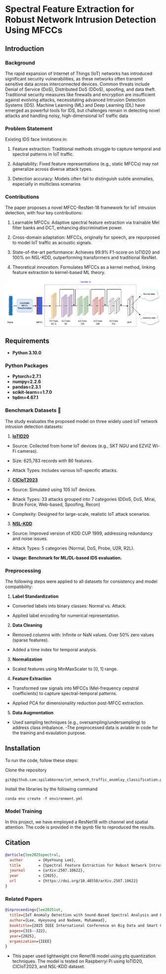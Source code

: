 # Spectral Feature Extraction for Robust Network Intrusion Detection Using MFCCs

## Introduction
### Background
The rapid expansion of Internet of Things (IoT) networks has introduced significant security vulnerabilities, as these networks often transmit sensitive data across interconnected devices. Common threats include Denial of Service (DoS), Distributed DoS (DDoS), spoofing, and data theft. Traditional security measures like firewalls and encryption are insufficient against evolving attacks, necessitating advanced Intrusion Detection Systems (IDS). Machine Learning (ML) and Deep Learning (DL) have emerged as powerful tools for IDS, but challenges remain in detecting novel attacks and handling noisy, high-dimensional IoT traffic data

### Problem Statement
Existing IDS face limitations in:

1. Feature extraction: Traditional methods struggle to capture temporal and spectral patterns in IoT traffic.

2. Adaptability: Fixed feature representations (e.g., static MFCCs) may not generalize across diverse attack types.

3. Detection accuracy: Models often fail to distinguish subtle anomalies, especially in multiclass scenarios

### Contributions
The paper proposes a novel MFCC-ResNet-18 framework for IoT intrusion detection, with four key contributions:

1. Learnable MFCCs: Adaptive spectral feature extraction via trainable Mel filter banks and DCT, enhancing discriminative power.

2. Cross-domain adaptation: MFCCs, originally for speech, are repurposed to model IoT traffic as acoustic signals.

3. State-of-the-art performance: Achieves 99.9% F1-score on IoTID20 and 100% on NSL-KDD, outperforming transformers and traditional ResNet.

4. Theoretical innovation: Formulates MFCCs as a kernel method, linking feature extraction to kernel-based ML theory.

![](Figures/arch.png?raw=true)

## Requirements
- **Python 3.10.0**
### Python Packages
- **Pytorch=2.7.1**
- **numpy=2.2.6**
- **pandas=2.3.1**
- **scikit-learn==1.7.0**
- **tqdm=4.67.1**
### Benchmark Datasets 📝
The study evaluates the proposed model on three widely used IoT network intrusion detection datasets:

1. [**IoTID20**](https://www.kaggle.com/datasets/rohulaminlabid/iotid20-dataset)

- Source: Collected from home IoT devices (e.g., SKT NGU and EZVIZ Wi-Fi cameras).

- Size: 625,783 records with 86 features.

- Attack Types: Includes various IoT-specific attacks.

2. [**CICIoT2023**](https://www.kaggle.com/datasets/akashdogra/cic-iot-2023)

- Source: Simulated using 105 IoT devices.

- Attack Types: 33 attacks grouped into 7 categories (DDoS, DoS, Mirai, Brute Force, Web-based, Spoofing, Recon)

- Complexity: Designed for large-scale, realistic IoT attack scenarios.

3. [**NSL-KDD**](https://www.kaggle.com/datasets/hassan06/nslkdd)

- Source: Improved version of KDD CUP 1999, addressing redundancy and noise issues.

- Attack Types: 5 categories (Normal, DoS, Probe, U2R, R2L).

- **Usage: Benchmark for ML/DL-based IDS evaluation.**
### Preprocessing 
The following steps were applied to all datasets for consistency and model compatibility:

1. **Label Standardization**

- Converted labels into binary classes: Normal vs. Attack.

- Applied label encoding for numerical representation.
  
2. **Data Cleaning**

- Removed columns with: Infinite or NaN values. Over 50% zero values (sparse features).

- Added a time index for temporal analysis.
  
3. **Normalization**

- Scaled features using MinMaxScaler to [0, 1] range.

4. **Feature Extraction**

- Transformed raw signals into MFCCs (Mel-frequency cepstral coefficients) to capture spectral-temporal patterns.

- Applied PCA for dimensionality reduction post-MFCC extraction.

5. **Data Augmentation**

- Used sampling techniques (e.g., oversampling/undersampling) to address class imbalance.
-The preprocessed data is aviable in code for the training and evaulation purpose.

## Installation

To run the code, follow these steps:

Clone the repository 

```
git@github.com:spilabkorea/iot_network_traffic_anomlay_classification.git
```
Install the libraries by the following command
```
conda env create -f environment.yml
```
### Model Training
In this project, we have employed a ResNet18 with channel and spatial attention. The code is provided in the ipynb file to reproduced the results. 

## Citation
```bibtex
@article{lee2025spectral,
  author       = {HyeYoung Lee},
  title        = {Spectral Feature Extraction for Robust Network Intrusion Detection Using MFCCs},
  journal      = {arXiv:2507.10622},
  year         = {2025},
  url          = {https://doi.org/10.48550/arXiv.2507.10622}
}
```
### Related Papers
```bibtex
@inproceedings{lee2025iot,
  title={IoT Anomaly Detection with Sound-Based Spectral Analysis and Lightweight Model},
  author={Lee, Hyeyoung and Nadeem, Muhammad},
  booktitle={2025 IEEE International Conference on Big Data and Smart Computing (BigComp)},
  pages={315--322},
  year={2025},
  organization={IEEE}
}
```
- This paper used lightweight cnn Renet18 model using ptq quantization techniques. The model is tested on Raspberryi Pi using IoTID20, CICIoT2023, and NSL-KDD dataset.
